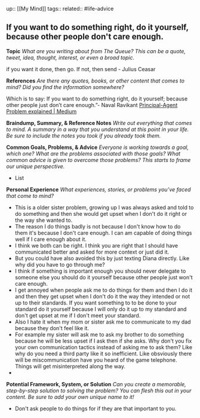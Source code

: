 up::  [[My Mind]]
tags:: 
related:: #life-advice
## If you want to do something right, do it yourself, because other people don't care enough. 

**Topic**
*What are you writing about from The Queue? This can be a quote, tweet, idea, thought, interest, or even a broad topic.*

if you want it done, then go. If not, then send  - Julius Ceasar

**References**
*Are there any quotes, books, or other content that comes to mind? Did you find the information somewhere?*

Which is to say: If you want to do something right, do it yourself; because other people just don’t care enough.”- Naval Ravikant
[Principal-Agent Problem explained | Medium](https://medium.com/@DenisBischof/if-you-want-it-done-go-if-not-send-principal-agent-problem-9efab5fd6360)

**Braindump, Summary, & Reference Notes**
*Write out everything that comes to mind. A summary in a way that you understand at this point in your life. Be sure to include the notes you took if you already took them.*


**Common Goals, Problems, & Advice**
*Everyone is working towards a goal, which one? What are the problems associated with those goals? What common advice is given to overcome those problems? This starts to frame our unique perspective.*

  - List

**Personal Experience**
*What experiences, stories, or problems you’ve faced that come to mind?*

  - This is a older sister problem, growing up I was always asked and told to do something and then she would get upset when I don't do it right or the way she wanted to. 
  - The reason I do things badly is not because I don't know how to do them it's because I don't care enough. I can am capable of doing things well if I care enough about it.
  - I think we both can be right. I think you are right that I should have communicated better and asked for more context or just did it.
  - But you could have also avoided this by just texting Diana directly. Like why did you have to go through me?
  - I think if something is important enough you should never delegate to someone else you should do it yourself because other people just won't care enough.
  - I get annoyed when people ask me to do things for them and then I do it and then they get upset when I don't do it the way they intended or not up to their standards. If you want something to to be done to your standard do it yourself because I will only do it up to my standard and don't get upset at me if I don't meet your standard.
  - Also I hate it when my mom or sister ask me to communicate to my dad because they don't feel like it.
  - For example my sister will ask me to ask my brother to do something because he will be less upset if I ask then if she asks.  Why don't you fix your own communication tactics instead of asking me to ask them? Like why do you need a third party like it so inefficient. Like obsviously there will be miscommunication have you heard of the game telephone. Things will get misinterpreted along the way. 
  - 
**Potential Framework, System, or Solution**
*Can you create a memorable, step-by-step solution to solving the problem? You can flesh this out in your content. Be sure to add your own unique name to it!*

  - Don't ask people to do things for if they are that important to you.